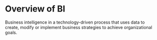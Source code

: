 # Overview of BI
  Business intelligence in a technology-driven process that uses data to create, modify or implement business strategies to achieve organizational goals.
